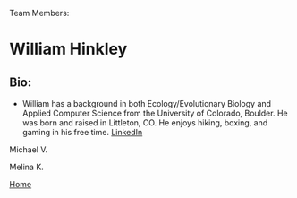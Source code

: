 Team Members: 

# William Hinkley
## Bio: 
- William has a background in both Ecology/Evolutionary Biology and Applied Computer Science from the University of Colorado, Boulder. He was born and raised in Littleton, CO. He enjoys hiking, boxing, and gaming in his free time.
<a href="https://www.linkedin.com/in/williamhinkley2/">LinkedIn</a>

Michael V. 

Melina K. 

<a href="https://wihi1131.github.io/Data-Mining-Project/">Home</a>
